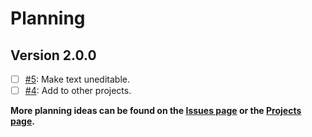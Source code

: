 # Planning

## Version 2.0.0

- [ ] [#5](https://github.com/Dog-Face-Development/ProgramVer/issues/5): Make text uneditable.
- [ ] [#4](https://github.com/Dog-Face-Development/ProgramVer/issues/4): Add to other projects.

**More planning ideas can be found on the [Issues page](https://github.com/Dog-Face-Development/ProgramVer/issues) or the [Projects page](https://github.com/Dog-Face-Development/ProgramVer/projects?type=classic).**
